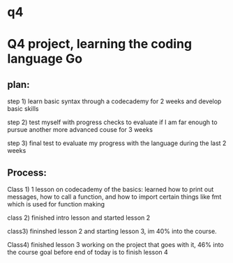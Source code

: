 # q4
<h1>Q4 project, learning the coding language Go</h1>


<h2>plan:</h2>


step 1) learn basic syntax through a codecademy for 2 weeks and develop basic skills


step 2) test myself with progress checks to evaluate if I am far enough to pursue another more advanced couse for 3 weeks


step 3) final test to evaluate my progress with the language during the last 2 weeks 





<h2>Process:</h2>


Class 1) 1 lesson on codecademy of the basics: learned how to print out messages, how to call a function, and how to import certain things like fmt which is used for function making


class 2) finished intro lesson and started lesson 2


class3) fininshed lesson 2 and starting lesson 3, im 40% into the course.


Class4) finished lesson 3 working on the project that goes with it, 46% into the course goal before end of today is to finish lesson 4

